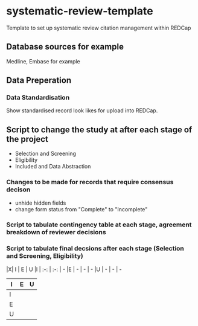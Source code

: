 # systematic-review-template
Template to set up systematic review citation management within REDCap

## Database sources for example
Medline, Embase for example 

## Data Preperation
### Data Standardisation
Show standardised record look likes for upload into REDCap.

## Script to change the study at after each stage of the project 
- Selection and Screening 
- Eligibility 
- Included and Data Abstraction

### Changes to be made for records that require consensus decison
- unhide hidden fields
- change form status from "Complete" to "Incomplete"

### Script to tabulate contingency table at each stage, agreement breakdown of reviewer decisions

### Script to tabulate final decsions after each stage (Selection and Screening, Eligibility)

 |X|  I |  E |  U 
 |I | :-: | :-: | -
 |E | - | - | -
 |U | - | - | - 

 | I | E | U 
--- | --- | --- 
I |  |  |  | 
E |  |  |  | 
U |  |  |  | 

